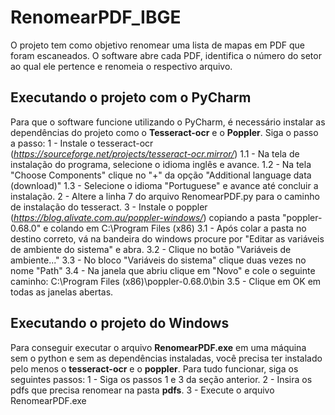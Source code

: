 # RenomearPDF_IBGE
O projeto tem como objetivo renomear uma lista de mapas em PDF que foram escaneados. O software abre cada PDF, identifica o número do setor ao qual ele pertence e renomeia o respectivo arquivo.
## Executando o projeto com o PyCharm
Para que o software funcione utilizando o PyCharm, é necessário instalar as dependências do projeto como o **Tesseract-ocr** e o **Poppler**. Siga o passo a passo:
1 - Instale o tesseract-ocr (_https://sourceforge.net/projects/tesseract-ocr.mirror/_)
  1.1 - Na tela de instalação do programa, selecione o idioma inglês e avance.
  1.2 - Na tela "Choose Components" clique no "+" da opção "Additional language data (download)"
  1.3 - Selecione o idioma "Portuguese" e avance até concluir a instalação.
2 - Altere a linha 7 do arquivo RenomearPDF.py para o caminho de instalação do tesseract.
3 - Instale o poppler (_https://blog.alivate.com.au/poppler-windows/_) copiando a pasta "poppler-0.68.0" e colando em C:\Program Files (x86)
  3.1 - Após colar a pasta no destino correto, vá na bandeira do windows procure por "Editar as variáveis de ambiente do sistema" e abra.
  3.2 - Clique no botão "Variáveis de ambiente..."
  3.3 - No bloco "Variáveis do sistema" clique duas vezes no nome "Path"
  3.4 - Na janela que abriu clique em "Novo" e cole o seguinte caminho: C:\Program Files (x86)\poppler-0.68.0\bin
  3.5 - Clique em OK em todas as janelas abertas.
## Executando o projeto do Windows
Para conseguir executar o arquivo **RenomearPDF.exe** em uma máquina sem o python e sem as dependências instaladas, você precisa ter instalado pelo menos o **tesseract-ocr** e o **poppler**.
Para tudo funcionar, siga os seguintes passos:
1 - Siga os passos 1 e 3 da seção anterior.
2 - Insira os pdfs que precisa renomear na pasta **pdfs**.
3 - Execute o arquivo RenomearPDF.exe
